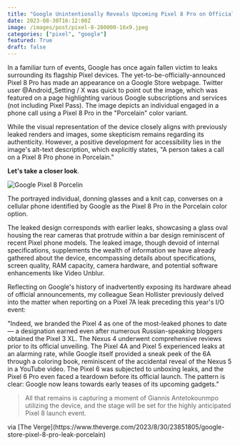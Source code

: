 ```yaml
---
title: "Google Unintentionally Reveals Upcoming Pixel 8 Pro on Official Store Page"
date: 2023-08-30T16:12:00Z
image: /images/post/pixel-8-280000-16x9.jpeg
categories: ["pixel", "google"]
featured: True
draft: false
---
```


In a familiar turn of events, Google has once again fallen victim to leaks surrounding its flagship Pixel devices. The yet-to-be-officially-announced Pixel 8 Pro has made an appearance on a Google Store webpage. Twitter user @Android_Setting / X was quick to point out the image, which was featured on a page highlighting various Google subscriptions and services (not including Pixel Pass). The image depicts an individual engaged in a phone call using a Pixel 8 Pro in the "Porcelain" color variant.

While the visual representation of the device closely aligns with previously leaked renders and images, some skepticism remains regarding its authenticity. However, a positive development for accessibility lies in the image's alt-text description, which explicitly states, "A person takes a call on a Pixel 8 Pro phone in Porcelain."

**Let's take a closer look**.

![Google Pixel 8 Porcelin](/images/post/pixel_8_pro_porcelant.jpg)

The portrayed individual, donning glasses and a knit cap, converses on a cellular phone identified by Google as the Pixel 8 Pro in the Porcelain color option.

The leaked design corresponds with earlier leaks, showcasing a glass oval housing the rear cameras that protrude within a bar design reminiscent of recent Pixel phone models. The leaked image, though devoid of internal specifications, supplements the wealth of information we have already gathered about the device, encompassing details about specifications, screen quality, RAM capacity, camera hardware, and potential software enhancements like Video Unblur.

Reflecting on Google's history of inadvertently exposing its hardware ahead of official announcements, my colleague Sean Hollister previously delved into the matter when reporting on a Pixel 7A leak preceding this year's I/O event:

"Indeed, we branded the Pixel 4 as one of the most-leaked phones to date — a designation earned even after numerous Russian-speaking bloggers obtained the Pixel 3 XL. The Nexus 4 underwent comprehensive reviews prior to its official unveiling. The Pixel 4A and Pixel 5 experienced leaks at an alarming rate, while Google itself provided a sneak peek of the 6A through a coloring book, reminiscent of the accidental reveal of the Nexus 5 in a YouTube video. The Pixel 6 was subjected to unboxing leaks, and the Pixel 6 Pro even faced a teardown before its official launch. The pattern is clear: Google now leans towards early teases of its upcoming gadgets."

> All that remains is capturing a moment of Giannis Antetokounmpo utilizing the device, and the stage will be set for the highly anticipated Pixel 8 launch event.

<Notice type="note">
  via [The Verge](https://www.theverge.com/2023/8/30/23851805/google-store-pixel-8-pro-leak-porcelain) 
</Notice>
